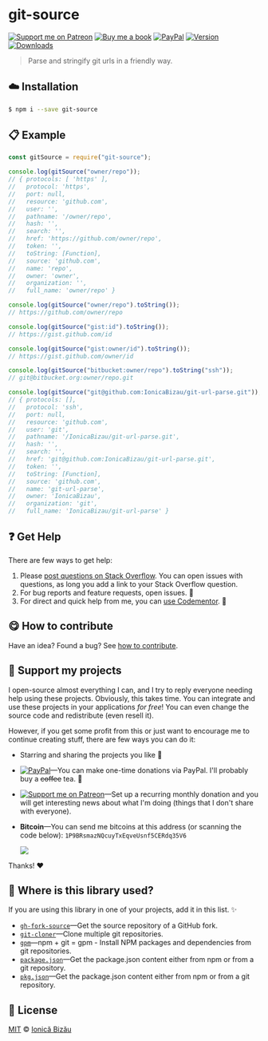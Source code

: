 
# git-source

 [![Support me on Patreon][badge_patreon]][patreon] [![Buy me a book][badge_amazon]][amazon] [![PayPal][badge_paypal_donate]][paypal-donations] [![Version](https://img.shields.io/npm/v/git-source.svg)](https://www.npmjs.com/package/git-source) [![Downloads](https://img.shields.io/npm/dt/git-source.svg)](https://www.npmjs.com/package/git-source)

> Parse and stringify git urls in a friendly way.

## :cloud: Installation

```sh
$ npm i --save git-source
```


## :clipboard: Example



```js
const gitSource = require("git-source");

console.log(gitSource("owner/repo"));
// { protocols: [ 'https' ],
//   protocol: 'https',
//   port: null,
//   resource: 'github.com',
//   user: '',
//   pathname: '/owner/repo',
//   hash: '',
//   search: '',
//   href: 'https://github.com/owner/repo',
//   token: '',
//   toString: [Function],
//   source: 'github.com',
//   name: 'repo',
//   owner: 'owner',
//   organization: '',
//   full_name: 'owner/repo' }

console.log(gitSource("owner/repo").toString());
// https://github.com/owner/repo

console.log(gitSource("gist:id").toString());
// https://gist.github.com/id

console.log(gitSource("gist:owner/id").toString());
// https://gist.github.com/owner/id

console.log(gitSource("bitbucket:owner/repo").toString("ssh"));
// git@bitbucket.org:owner/repo.git

console.log(gitSource("git@github.com:IonicaBizau/git-url-parse.git"));
// { protocols: [],
//   protocol: 'ssh',
//   port: null,
//   resource: 'github.com',
//   user: 'git',
//   pathname: '/IonicaBizau/git-url-parse.git',
//   hash: '',
//   search: '',
//   href: 'git@github.com:IonicaBizau/git-url-parse.git',
//   token: '',
//   toString: [Function],
//   source: 'github.com',
//   name: 'git-url-parse',
//   owner: 'IonicaBizau',
//   organization: 'git',
//   full_name: 'IonicaBizau/git-url-parse' }
```

## :question: Get Help

There are few ways to get help:

 1. Please [post questions on Stack Overflow](https://stackoverflow.com/questions/ask). You can open issues with questions, as long you add a link to your Stack Overflow question.
 2. For bug reports and feature requests, open issues. :bug:
 3. For direct and quick help from me, you can [use Codementor](https://www.codementor.io/johnnyb). :rocket:


## :yum: How to contribute
Have an idea? Found a bug? See [how to contribute][contributing].


## :sparkling_heart: Support my projects

I open-source almost everything I can, and I try to reply everyone needing help using these projects. Obviously,
this takes time. You can integrate and use these projects in your applications *for free*! You can even change the source code and redistribute (even resell it).

However, if you get some profit from this or just want to encourage me to continue creating stuff, there are few ways you can do it:

 - Starring and sharing the projects you like :rocket:
 - [![PayPal][badge_paypal]][paypal-donations]—You can make one-time donations via PayPal. I'll probably buy a ~~coffee~~ tea. :tea:
 - [![Support me on Patreon][badge_patreon]][patreon]—Set up a recurring monthly donation and you will get interesting news about what I'm doing (things that I don't share with everyone).
 - **Bitcoin**—You can send me bitcoins at this address (or scanning the code below): `1P9BRsmazNQcuyTxEqveUsnf5CERdq35V6`

    ![](https://i.imgur.com/z6OQI95.png)

Thanks! :heart:


## :dizzy: Where is this library used?
If you are using this library in one of your projects, add it in this list. :sparkles:


 - [`gh-fork-source`](https://github.com/IonicaBizau/gh-fork-source#readme)—Get the source repository of a GitHub fork.
 - [`git-cloner`](https://github.com/IonicaBizau/git-cloner#readme)—Clone multiple git repositories.
 - [`gpm`](https://github.com/IonicaBizau/gpm)—npm + git = gpm - Install NPM packages and dependencies from git repositories.
 - [`package.json`](https://github.com/IonicaBizau/pkg.json#readme)—Get the package.json content either from npm or from a git repository.
 - [`pkg.json`](https://github.com/IonicaBizau/pkg.json#readme)—Get the package.json content either from npm or from a git repository.

## :scroll: License

[MIT][license] © [Ionică Bizău][website]

[badge_patreon]: http://ionicabizau.github.io/badges/patreon.svg
[badge_amazon]: http://ionicabizau.github.io/badges/amazon.svg
[badge_paypal]: http://ionicabizau.github.io/badges/paypal.svg
[badge_paypal_donate]: http://ionicabizau.github.io/badges/paypal_donate.svg
[patreon]: https://www.patreon.com/ionicabizau
[amazon]: http://amzn.eu/hRo9sIZ
[paypal-donations]: https://www.paypal.com/cgi-bin/webscr?cmd=_s-xclick&hosted_button_id=RVXDDLKKLQRJW
[donate-now]: http://i.imgur.com/6cMbHOC.png

[license]: http://showalicense.com/?fullname=Ionic%C4%83%20Biz%C4%83u%20%3Cbizauionica%40gmail.com%3E%20(https%3A%2F%2Fionicabizau.net)&year=2016#license-mit
[website]: https://ionicabizau.net
[contributing]: /CONTRIBUTING.md
[docs]: /DOCUMENTATION.md
